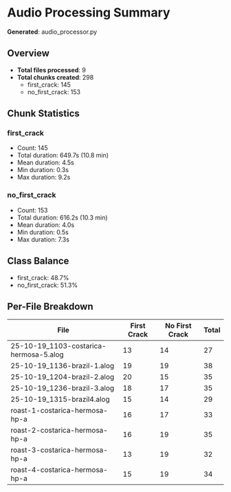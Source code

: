 # Audio Processing Summary

**Generated**: audio_processor.py

## Overview

- **Total files processed**: 9
- **Total chunks created**: 298
  - first_crack: 145
  - no_first_crack: 153

## Chunk Statistics

### first_crack

- Count: 145
- Total duration: 649.7s (10.8 min)
- Mean duration: 4.5s
- Min duration: 0.3s
- Max duration: 9.2s

### no_first_crack

- Count: 153
- Total duration: 616.2s (10.3 min)
- Mean duration: 4.0s
- Min duration: 0.5s
- Max duration: 7.3s

## Class Balance

- first_crack: 48.7%
- no_first_crack: 51.3%

## Per-File Breakdown

| File | First Crack | No First Crack | Total |
|------|-------------|----------------|-------|
| 25-10-19_1103-costarica-hermosa-5.alog | 13 | 14 | 27 |
| 25-10-19_1136-brazil-1.alog | 19 | 19 | 38 |
| 25-10-19_1204-brazil-2.alog | 20 | 15 | 35 |
| 25-10-19_1236-brazil-3.alog | 18 | 17 | 35 |
| 25-10-19_1315-brazil4.alog | 15 | 14 | 29 |
| roast-1-costarica-hermosa-hp-a | 16 | 17 | 33 |
| roast-2-costarica-hermosa-hp-a | 16 | 19 | 35 |
| roast-3-costarica-hermosa-hp-a | 13 | 19 | 32 |
| roast-4-costarica-hermosa-hp-a | 15 | 19 | 34 |